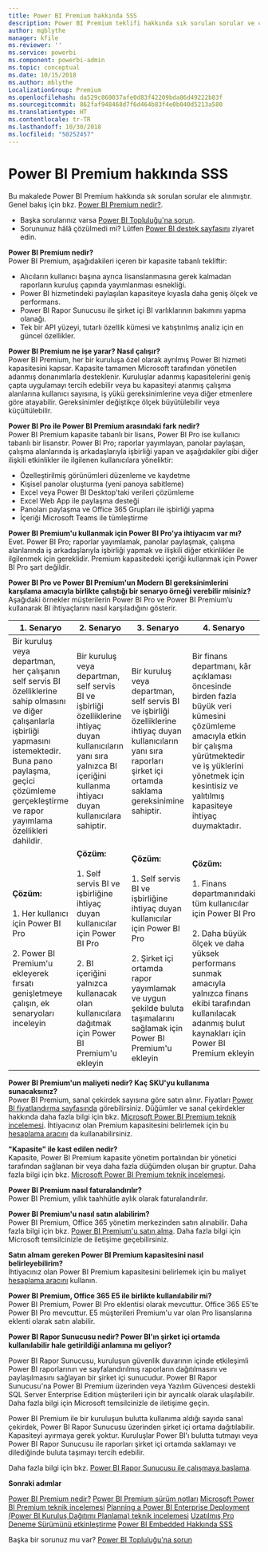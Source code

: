 ```yaml
---
title: Power BI Premium hakkında SSS
description: Power BI Premium teklifi hakkında sık sorulan sorular ve cevaplar listesini inceleyin.
author: mgblythe
manager: kfile
ms.reviewer: ''
ms.service: powerbi
ms.component: powerbi-admin
ms.topic: conceptual
ms.date: 10/15/2018
ms.author: mblythe
LocalizationGroup: Premium
ms.openlocfilehash: da529c860037afe0d83f42209bda86d49222b83f
ms.sourcegitcommit: 862faf948468d7f6d464b83f4e0b040d5213a580
ms.translationtype: HT
ms.contentlocale: tr-TR
ms.lasthandoff: 10/30/2018
ms.locfileid: "50252457"
---
```

# <a name="power-bi-premium-faq"></a>Power BI Premium hakkında SSS

Bu makalede Power BI Premium hakkında sık sorulan sorular ele alınmıştır. Genel bakış için bkz. [Power BI Premium nedir?](service-premium.md).

* Başka sorularınız varsa [Power BI Topluluğu'na sorun](http://community.powerbi.com/).
* Sorununuz hâlâ çözülmedi mi? Lütfen [Power BI destek sayfasını](https://powerbi.microsoft.com/support/) ziyaret edin.

**Power BI Premium nedir?**  
Power BI Premium, aşağıdakileri içeren bir kapasite tabanlı tekliftir:

* Alıcıların kullanıcı başına ayrıca lisanslanmasına gerek kalmadan raporların kuruluş çapında yayımlanması esnekliği.
* Power BI hizmetindeki paylaşılan kapasiteye kıyasla daha geniş ölçek ve performans.
* Power BI Rapor Sunucusu ile şirket içi BI varlıklarının bakımını yapma olanağı.
* Tek bir API yüzeyi, tutarlı özellik kümesi ve katıştırılmış analiz için en güncel özellikler.

**Power BI Premium ne işe yarar? Nasıl çalışır?**  
Power BI Premium, her bir kuruluşa özel olarak ayrılmış Power BI hizmeti kapasitesini kapsar. Kapasite tamamen Microsoft tarafından yönetilen adanmış donanımlarla desteklenir. Kuruluşlar adanmış kapasitelerini geniş çapta uygulamayı tercih edebilir veya bu kapasiteyi atanmış çalışma alanlarına kullanıcı sayısına, iş yükü gereksinimlerine veya diğer etmenlere göre atayabilir. Gereksinimler değiştikçe ölçek büyütülebilir veya küçültülebilir.

**Power BI Pro ile Power BI Premium arasındaki fark nedir?**  
Power BI Premium kapasite tabanlı bir lisans, Power BI Pro ise kullanıcı tabanlı bir lisanstır. Power BI Pro; raporlar yayımlayan, panolar paylaşan, çalışma alanlarında iş arkadaşlarıyla işbirliği yapan ve aşağıdakiler gibi diğer ilişkili etkinlikler ile ilgilenen kullanıcılara yöneliktir:

* Özelleştirilmiş görünümleri düzenleme ve kaydetme
* Kişisel panolar oluşturma (yeni panoya sabitleme)
* Excel veya Power BI Desktop'taki verileri çözümleme
* Excel Web App ile paylaşma desteği
* Panoları paylaşma ve Office 365 Grupları ile işbirliği yapma
* İçeriği Microsoft Teams ile tümleştirme

**Power BI Premium'u kullanmak için Power BI Pro'ya ihtiyacım var mı?**  
Evet. Power BI Pro; raporlar yayımlamak, panolar paylaşmak, çalışma alanlarında iş arkadaşlarıyla işbirliği yapmak ve ilişkili diğer etkinlikler ile ilgilenmek için gereklidir. Premium kapasitedeki içeriği kullanmak için Power BI Pro şart değildir.

**Power BI Pro ve Power BI Premium'un Modern BI gereksinimlerini karşılama amacıyla birlikte çalıştığı bir senaryo örneği verebilir misiniz?**  
Aşağıdaki örnekler müşterilerin Power BI Pro ve Power BI Premium’u kullanarak BI ihtiyaçlarını nasıl karşıladığını gösterir.

| 1. Senaryo | 2. Senaryo | 3. Senaryo | 4. Senaryo |
| --- | --- | --- | --- |
| Bir kuruluş veya departman, her çalışanın self servis BI özelliklerine sahip olmasını ve diğer çalışanlarla işbirliği yapmasını istemektedir. Buna pano paylaşma, geçici çözümleme gerçekleştirme ve rapor yayımlama özellikleri dahildir. | Bir kuruluş veya departman, self servis BI ve işbirliği özelliklerine ihtiyaç duyan kullanıcıların yanı sıra yalnızca BI içeriğini kullanma ihtiyacı duyan kullanıcılara sahiptir. | Bir kuruluş veya departman, self servis BI ve işbirliği özelliklerine ihtiyaç duyan kullanıcıların yanı sıra raporları şirket içi ortamda saklama gereksinimine sahiptir. | Bir finans departmanı, kâr açıklaması öncesinde birden fazla büyük veri kümesini çözümleme amacıyla etkin bir çalışma yürütmektedir ve iş yüklerini yönetmek için kesintisiz ve yalıtılmış kapasiteye ihtiyaç duymaktadır. |
| **Çözüm:**<br/><br/>1. Her kullanıcı için Power BI Pro<br/><br/>2. Power BI Premium'u ekleyerek fırsatı genişletmeye çalışın, ek senaryoları inceleyin |**Çözüm:**<br/><br/>1. Self servis BI ve işbirliğine ihtiyaç duyan kullanıcılar için Power BI Pro<br/><br/>2. BI içeriğini yalnızca kullanacak olan kullanıcılara dağıtmak için Power BI Premium'u ekleyin |**Çözüm:**<br/><br/>1. Self servis BI ve işbirliğine ihtiyaç duyan kullanıcılar için Power BI Pro<br/><br/>2. Şirket içi ortamda rapor yayımlamak ve uygun şekilde buluta taşımalarını sağlamak için Power BI Premium'u ekleyin |**Çözüm:**<br/><br/>1. Finans departmanındaki tüm kullanıcılar için Power BI Pro<br/><br/>2. Daha büyük ölçek ve daha yüksek performans sunmak amacıyla yalnızca finans ekibi tarafından kullanılacak adanmış bulut kaynakları için Power BI Premium ekleyin |

**Power BI Premium'un maliyeti nedir? Kaç SKU'yu kullanıma sunacaksınız?**  
Power BI Premium, sanal çekirdek sayısına göre satın alınır. Fiyatları [Power BI fiyatlandırma sayfasında](https://powerbi.microsoft.com/pricing/) görebilirsiniz. Düğümler ve sanal çekirdekler hakkında daha fazla bilgi için bkz. [Microsoft Power BI Premium teknik incelemesi](https://aka.ms/pbipremiumwhitepaper). İhtiyacınız olan Premium kapasitesini belirlemek için bu [hesaplama aracını](https://powerbi.microsoft.com/calculator/) da kullanabilirsiniz.

**"Kapasite" ile kast edilen nedir?**  
Kapasite, Power BI Premium kapasite yönetim portalından bir yönetici tarafından sağlanan bir veya daha fazla düğümden oluşan bir gruptur. Daha fazla bilgi için bkz. [Microsoft Power BI Premium teknik incelemesi](https://aka.ms/pbipremiumwhitepaper).

**Power BI Premium nasıl faturalandırılır?**  
Power BI Premium, yıllık taahhütle aylık olarak faturalandırılır.

**Power BI Premium'u nasıl satın alabilirim?**  
Power BI Premium, Office 365 yönetim merkezinden satın alınabilir. Daha fazla bilgi için bkz. [Power BI Premium'u satın alma](service-admin-premium-purchase.md). Daha fazla bilgi için Microsoft temsilcinizle de iletişime geçebilirsiniz.

**Satın almam gereken Power BI Premium kapasitesini nasıl belirleyebilirim?**  
İhtiyacınız olan Power BI Premium kapasitesini belirlemek için bu maliyet [hesaplama aracını](https://powerbi.microsoft.com/calculator/) kullanın.

**Power BI Premium, Office 365 E5 ile birlikte kullanılabilir mi?**  
Power BI Premium, Power BI Pro eklentisi olarak mevcuttur. Office 365 E5'te Power BI Pro mevcuttur. E5 müşterileri Premium'u var olan Pro lisanslarına eklenti olarak satın alabilir.

**Power BI Rapor Sunucusu nedir? Power BI'ın şirket içi ortamda kullanılabilir hale getirildiği anlamına mı geliyor?**

Power BI Rapor Sunucusu, kuruluşun güvenlik duvarının içinde etkileşimli Power BI raporlarının ve sayfalandırılmış raporların dağıtılmasını ve paylaşılmasını sağlayan bir şirket içi sunucudur. Power BI Rapor Sunucusu'na Power BI Premium üzerinden veya Yazılım Güvencesi destekli SQL Server Enterprise Edition müşterileri için bir ayrıcalık olarak ulaşılabilir. Daha fazla bilgi için Microsoft temsilcinizle de iletişime geçin.

Power BI Premium ile bir kuruluşun bulutta kullanıma aldığı sayıda sanal çekirdek, Power BI Rapor Sunucusu üzerinden şirket içi ortama dağıtılabilir. Kapasiteyi ayırmaya gerek yoktur. Kuruluşlar Power BI'ı bulutta tutmayı veya Power BI Rapor Sunucusu ile raporları şirket içi ortamda saklamayı ve dilediğinde buluta taşımayı tercih edebilir.

Daha fazla bilgi için bkz. [Power BI Rapor Sunucusu ile çalışmaya başlama](report-server/get-started.md).

**Sonraki adımlar**

[Power BI Premium nedir?](service-premium.md)
[Power BI Premium sürüm notları](service-premium-release-notes.md)
[Microsoft Power BI Premium teknik incelemesi](https://aka.ms/pbipremiumwhitepaper)
[Planning a Power BI Enterprise Deployment (Power BI Kuruluş Dağıtımı Planlama) teknik incelemesi](https://aka.ms/pbienterprisedeploy)
[Uzatılmış Pro Deneme Sürümünü etkinleştirme](service-extended-pro-trial.md)
[Power BI Embedded Hakkında SSS](developer/embedded-faq.md)

Başka bir sorunuz mu var? [Power BI Topluluğu'na sorun](https://community.powerbi.com/)